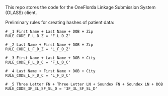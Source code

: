 This repo stores the code for the
OneFlorda Linkage Submission System (OLASS) client.


Preliminary rules for creating hashes of patient data:

    # _1 First Name + Last Name + DOB + Zip
    RULE_CODE_F_L_D_Z = 'F_L_D_Z'

    # _2 Last Name + First Name + DOB + Zip
    RULE_CODE_L_F_D_Z = 'L_F_D_Z'

    # _3 First Name + Last Name + DOB + City
    RULE_CODE_F_L_D_C = 'F_L_D_C'

    # _4 Last Name + First Name + DOB + City
    RULE_CODE_L_F_D_C = 'L_F_D_C'

    # _5 Three Letter FN + Three Letter LN + Soundex FN + Soundex LN + DOB
    RULE_CODE_3F_3L_SF_SL_D = '3F_3L_SF_SL_D'

